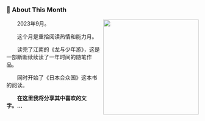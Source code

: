 <!-- About me 关于这个月 -->
### 🤺 About This Month
  
<img align="right" width="250" src="https://cdn.jsdelivr.net/gh/sun0225SUN/sun0225SUN/assets/images/hi.gif" />

<p>&emsp;&emsp;2023年9月。</p>
<p>&emsp;&emsp;这个月是重拾阅读热情和能力月。</p>
<p>&emsp;&emsp;读完了江南的《龙与少年游》，这是一部断断续续读了一年时间的随笔作品。</p>
<p>&emsp;&emsp;同时开始了《日本合众国》这本书的阅读。</p>
<p><strong>&emsp;&emsp;在这里我将分享其中喜欢的文字。...<strong></p>

</td></tr>

<tr>
<td>
